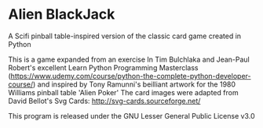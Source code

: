 # Alien BlackJack
A  Scifi pinball table-inspired version of the classic card game created in Python

This is a game expanded from an exercise In Tim Bulchlaka and Jean-Paul Robert's excellent Learn Python Programming Masterclass
(https://www.udemy.com/course/python-the-complete-python-developer-course/)
and inspired by Tony Ramunni's beilliant artwork for the 1980 Williams pinball table 'Alien Poker'
The card images were adapted from David Bellot's Svg Cards: http://svg-cards.sourceforge.net/

This program is released under the GNU Lesser General Public License v3.0

